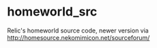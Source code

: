 # homeworld_src
Relic's homeworld source code, newer version via http://homesource.nekomimicon.net/sourceforum/

